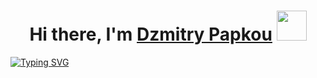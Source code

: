 <h1 align="center">Hi there, I'm <a href="https://t.me/D3imka" target="_blank">Dzmitry Papkou</a> 
<img src="https://c.tenor.com/Xsh8UEhrbYwAAAAi/fsd.gif" height="48"/></h1>

[![Typing SVG](https://readme-typing-svg.herokuapp.com?color=%2336BCF7&lines=Pre-junior+front-end+developer+from+Belarus)](https://git.io/typing-svg)
